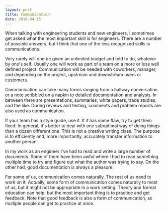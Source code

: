 ```yaml
---
layout: post
title: Communication
date: 2016-04-15
---
```

When talking with engineering students and new engineers, I sometimes get asked what the
most important skill is for engineers.  There are a number of possible answers, but I
think that one of the less recognized skills is communications.

Very rarely will one be given an unlimited budget and told to do, whatever by one's self.
Usually one will work as part of a team on a more or less well defined project.  Communication
will be needed with coworkers, manager, and depending on the project, upstream and downstream
users or customers.

Communication can take many forms ranging from a hallway conversation or a note scribbled
on a napkin to detailed documentation and analysis.  In between there are presentations,
summaries, white papers, trade studies, and the like.  During reviews and testing,
comments and problem reports are also used as communication.

If your team has a style guide, use it.  If it has some flaw, try to get them fixed.  In
general, it's better to deal with one suboptimal way of doing things than a dozen different
one.  This is not a creative writing class.  The purpose is to efficiently and, more importantly,
accurately transfer information to another person.

In my work as an engineer I've had to read and write a large number of documents.  Some of
them have been awful where I had to read something multiple time to try and figure out what
the author was trying to say.  On the other had, good documentation is always a pleasure.

For some of us, communication comes naturally.  The rest of us need to work on it.  Actually,
some form of communication comes naturally to most of us, but it might not be appropriate in
a work setting.  Theory and formal education can help, but the most important thing is to
practice and get feedback.  Note that good feedback is also a form of communication, so
multiple people can get to practice at once.
